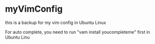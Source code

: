 # myVimConfig
this is a backup for my vim config in Ubuntu Linux

For auto complete, you need to run "vam install youcompleteme" first in Ubuntu Linu
